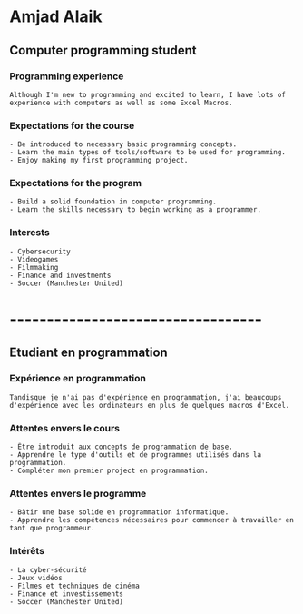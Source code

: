 # Amjad Alaik
## Computer programming student
### Programming experience
    Although I'm new to programming and excited to learn, I have lots of experience with computers as well as some Excel Macros.
### Expectations for the course
    - Be introduced to necessary basic programming concepts.
    - Learn the main types of tools/software to be used for programming.
    - Enjoy making my first programming project.
### Expectations for the program
    - Build a solid foundation in computer programming.
    - Learn the skills necessary to begin working as a programmer.

### Interests
    - Cybersecurity
    - Videogames
    - Filmmaking
    - Finance and investments
    - Soccer (Manchester United)
# ----------------------------------
## Etudiant en programmation
### Expérience en programmation
    Tandisque je n'ai pas d'expérience en programmation, j'ai beaucoups d'expérience avec les ordinateurs en plus de quelques macros d'Excel.
### Attentes envers le cours
    - Être introduit aux concepts de programmation de base.
    - Apprendre le type d'outils et de programmes utilisés dans la programmation.
    - Compléter mon premier project en programmation.
### Attentes envers le programme 
    - Bâtir une base solide en programmation informatique.
    - Apprendre les compétences nécessaires pour commencer à travailler en tant que programmeur.

### Intérêts
    - La cyber-sécurité
    - Jeux vidéos
    - Filmes et techniques de cinéma
    - Finance et investissements
    - Soccer (Manchester United)